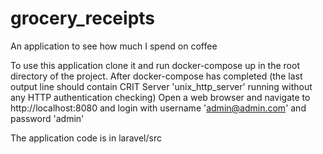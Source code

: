 # grocery_receipts
An application to see how much I spend on coffee

To use this application clone it and run docker-compose up in the root directory of the project.
After docker-compose has completed (the last output line should contain CRIT Server 'unix_http_server' running without any HTTP authentication checking)
Open a web browser and navigate to http://localhost:8080 and login with username 'admin@admin.com' and password 'admin'

The application code is in laravel/src
